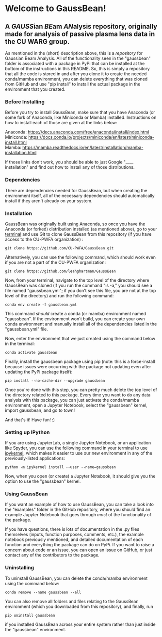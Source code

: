 # Welcome to GaussBean!

## A *GAUSS*ian *BE*am *AN*alysis repository, originally made for analysis of passive plasma lens data in the CU WARG group.

As mentioned in the (short) description above, this is a *repository* for Gaussian Beam Analysis. All of the functionality seen in the "gaussbean" folder is associated with a package in PyPi that can be installed at the bottom of the instructions in this README. So, this is simply a repository that all the code is stored in and after you clone it to create the needed conda/mamba environment, you can delete everything that was cloned from GitHub and use "pip install" to install the actual package in the environment that you created.

### Before Installing

Before you try to install GaussBean, make sure that you have Anaconda (or some fork of Anaconda, like Miniconda or Mamba) installed. Instructions on how to install each of those are given at the links below:

Anaconda: https://docs.anaconda.com/free/anaconda/install/index.html \
Miniconda: https://docs.conda.io/projects/miniconda/en/latest/miniconda-install.html \
Mamba: https://mamba.readthedocs.io/en/latest/installation/mamba-installation.html

If those links don't work, you should be able to just Google "____ installation" and find out how to install any of those distributions.

### Dependencies

There are dependencies needed for GaussBean, but when creating the environment itself, all of the necessary dependencies should automatically install if they aren't already on your system.

### Installation

GaussBean was originally built using Anaconda, so once you have the Anaconda (or forked) distribution installed (as mentioned above), go to your <ins>terminal</ins> and use Git to clone GaussBean from this repository (if you have access to the CU-PWFA organization) :

```
git clone https://github.com/CU-PWFA/GaussBean.git
```

Alternatively, you can use the following command, which should work even if you are not a part of the CU-PWFA organization:

```
git clone https://github.com/leahghartman/GaussBean
```

Now, from your terminal, navigate to the top level of the directory where GaussBean was cloned (if you run the command "ls -a," you should see a file named "gaussbean.yml"; if you don't see this file, you are not at the top level of the directory) and run the following command:

```
conda env create -f gaussbean.yml
```

This command *should* create a conda (or mamba) environment named "gaussbean". If the environment won't build, you can create your own conda environment and manually install all of the dependencies listed in the "gaussbean.yml" file.

Now, enter the environment that we just created using the command below in the terminal:

```
conda activate gaussbean
```

Finally, install the gaussbean package using pip (note: this is a force-install because issues were occurring with the package not updating even after updating the PyPi package itself):

```
pip install --no-cache-dir --upgrade gaussbean
```

Once you're done with this step, you can pretty much delete the top level of the directory related to this package. Every time you want to do any data analysis with this package, you can just activate the conda/mamba environment, open a Jupyter Notebook, select the "gaussbean" kernel, import gaussbean, and go to town!

And that's it! Have fun! :)

### Setting up IPython

If you are using JupyterLab, a single Jupyter Notebook, or an application like Spyder, you can use the following command in your terminal to use <ins>ipykernel</ins>, which makes it easier to use our new environment in any of the previously-listed applications:

```
python -m ipykernel install --user --name=gaussbean
```

Now, when you open (or create) a Jupyter Notebook, it should give you the option to use the "gaussbean" kernel.

### Using GaussBean

If you want an example of how to use GaussBean, you can take a look into the "examples" folder in the GitHub repository, where you should find an example Jupyter Notebook that goes through *most* of the functionality of the package.

If you have questions, there is lots of documentation in the .py files themselves (inputs, function purposes, comments, etc.), the example notebook previously mentioned, and detailed documentation of each function and everything the package can do on PyPi. If you want to raise a concern about code or an issue, you can open an issue on GitHub, or just contact any of the contributors to the package.

### Uninstalling

To uninstall GaussBean, you can delete the conda/mamba environment using the command below:

```
conda remove --name gaussbean --all
```

You can also remove all folders and files relating to the GaussBean environment (which you downloaded from this repository), and finally, run

```
pip uninstall gaussbean
```

if you installed GaussBean across your entire system rather than just inside the "gaussbean" environment.
